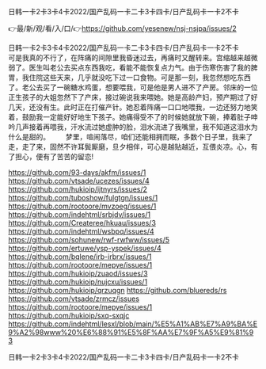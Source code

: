 日韩一卡2卡3卡4卡2022/国产乱码一卡二卡3卡四卡/日产乱码卡一卡2不卡

👉最/新/观/看/入/口/👉https://github.com/yesenew/nsj-nsjpa/issues/2

日韩一卡2卡3卡4卡2022/国产乱码一卡二卡3卡四卡/日产乱码卡一卡2不卡　　可是我真的不行了，在阵痛的间隙里我昏迷过去，再痛时又醒转来。宫缩越来越微弱了。医生叫老公去买点东西我吃，看能不能恢复点力气。由于伤寒伤害了我的脾胃，我住院这些天来，几乎就没吃下过一口食物。可是那一刻，我忽然想吃东西了。老公去买了一碗糖水鸡蛋，想要喂我，可是他是男人进不了产房。邻床的一位正生孩子的大姐忽然下了产床，接过碗说我来喂她。她是高龄产妇，预产期过了好几天，还没有生。此时正在打催产针。她忍着阵痛一口口地喂我，一边还努力地笑着，鼓励我一定能好好地生下孩子。她痛得受不了的时候她就放下碗，捧着肚子呻吟几声接着再喂我，汗水流过她虚肿的脸，泪水流进了我嘴里，我不知道这泪水为什么是甜的。
　　梦里，喧闹落尽，咱们还能相拥而眠，多数个日子里，我来了走，走了来，固然不许耳鬓厮磨，旦夕相伴，可心是越贴越近，互偎炎凉。心，有了担心，便有了苦苦的留恋!


https://github.com/93-days/akfm/issues/1
https://github.com/vtsade/ucezes/issues/4
https://github.com/hukioip/ijtnyrs/issues/2
https://github.com/tuboshow/fulgtgn/issues/1
https://github.com/rootoore/mvzoeg/issues/1
https://github.com/indehtml/srbjdv/issues/1
https://github.com/Createree/hkuau/issues/3
https://github.com/indehtml/wsbpq/issues/4
https://github.com/sohunew/rwf-rwfww/issues/5
https://github.com/ertuwe/ysp-yspek/issues/4
https://github.com/bqlene/irb-irbrx/issues/1
https://github.com/rootoore/mepye/issues/1
https://github.com/hukioip/zuaod/issues/3
https://github.com/hukioip/nujcxu/issues/1
https://github.com/hukioip/qrzuqgn
https://github.com/bluereds/rs
https://github.com/vtsade/zrmcz/issues
https://github.com/rootoore/mepye/issues/1
https://github.com/hukioip/sxq-sxqjc
https://github.com/indehtml/lesxl/blob/main/%E5%A1%AB%E7%A9%BA%E9%A2%98www%20%E6%88%91%E5%8F%AA%E7%9F%A5%E9%81%93

日韩一卡2卡3卡4卡2022/国产乱码一卡二卡3卡四卡/日产乱码卡一卡2不卡
